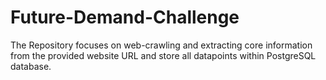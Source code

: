 # Future-Demand-Challenge
The Repository focuses on web-crawling and extracting core information from the provided website URL and store all datapoints within PostgreSQL database.
